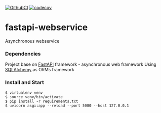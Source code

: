 [![GithubCI](https://github.com/magiskboy/fastapi-webservice/workflows/Test/badge.svg)](https://github.com/magiskboy/fastapi-webservice/actions?query=workflow%3ACI)
[![codecov](https://codecov.io/gh/magiskboy/fastapi-webservice/branch/master/graph/badge.svg)](https://codecov.io/gh/magiskboy/fastapi-webservice)


# fastapi-webservice
Asynchronous webservice


### Dependencies

Project base on [FastAPI](https://fastapi.tiangolo.com/) framework - asynchronous web framework
Using [SQLAlchemy](https://www.sqlalchemy.org/) as ORMs framework


### Install and Start
```
$ virtualenv venv
$ source venv/bin/activate
$ pip install -r requirements.txt
$ uvicorn asgi:app --reload --port 5000 --host 127.0.0.1
```
